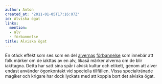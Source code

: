 ```yaml
---
author: Anton
created_at: '2011-01-05T17:16:07Z'
id: Alviska ögat
links:
  mention:
  - alv
  - förbannelse
title: Alviska ögat
---
```


En otäck effekt som ses som en del [alvernas][] [förbannelse] som innebär att folk märker om de
iakttas av en alv, likaså märker alverna om de blir iakttagna. Detta har satt sina spår i alvisk
kultur och etikett, genom att alver endast använder ögonkontakt vid speciella tillfällen. Vissa
specialtränade magiker och krigare har dock lyckats med att koppla bort det alviska ögat.

  [alvernas]: alv
  [förbannelse]: förbannelse

